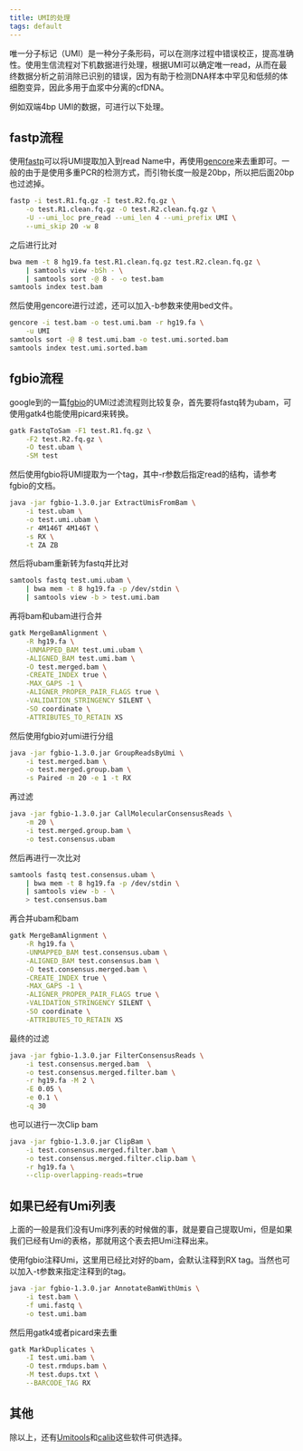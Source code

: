 ```yaml
---
title: UMI的处理
tags: default
---
```


唯一分子标记（UMI）是一种分子条形码，可以在测序过程中错误校正，提高准确性。使用生信流程对下机数据进行处理，根据UMI可以确定唯一read，从而在最终数据分析之前消除已识别的错误，因为有助于检测DNA样本中罕见和低频的体细胞变异，因此多用于血浆中分离的cfDNA。

例如双端4bp UMI的数据，可进行以下处理。





## fastp流程
使用[fastp](https://github.com/OpenGene/fastp)可以将UMI提取加入到read Name中，再使用[gencore](https://github.com/OpenGene/gencore)来去重即可。一般的由于是使用多重PCR的检测方式，而引物长度一般是20bp，所以把后面20bp也过滤掉。

```bash
fastp -i test.R1.fq.gz -I test.R2.fq.gz \
	-o test.R1.clean.fq.gz -O test.R2.clean.fq.gz \
	-U --umi_loc pre_read --umi_len 4 --umi_prefix UMI \
	--umi_skip 20 -w 8
```

之后进行比对
```bash
bwa mem -t 8 hg19.fa test.R1.clean.fq.gz test.R2.clean.fq.gz \
	| samtools view -bSh - \
	| samtools sort -@ 8 - -o test.bam
samtools index test.bam
```

然后使用gencore进行过滤，还可以加入-b参数来使用bed文件。
```bash
gencore -i test.bam -o test.umi.bam -r hg19.fa \
	-u UMI
samtools sort -@ 8 test.umi.bam -o test.umi.sorted.bam
samtools index test.umi.sorted.bam
```



## fgbio流程
google到的一篇[fgbio](http://fulcrumgenomics.github.io/fgbio/tools/latest/)的UMI过滤流程则比较复杂，首先要将fastq转为ubam，可使用gatk4也能使用picard来转换。
```bash
gatk FastqToSam -F1 test.R1.fq.gz \
	-F2 test.R2.fq.gz \
	-O test.ubam \
	-SM test
```

然后使用fgbio将UMI提取为一个tag，其中-r参数后指定read的结构，请参考fgbio的文档。
```bash
java -jar fgbio-1.3.0.jar ExtractUmisFromBam \
	-i test.ubam \
	-o test.umi.ubam \
	-r 4M146T 4M146T \
	-s RX \
	-t ZA ZB
```

然后将ubam重新转为fastq并比对
```bash
samtools fastq test.umi.ubam \
	| bwa mem -t 8 hg19.fa -p /dev/stdin \
	| samtools view -b > test.umi.bam
```

再将bam和ubam进行合并
```bash
gatk MergeBamAlignment \
	-R hg19.fa \
	-UNMAPPED_BAM test.umi.ubam \
	-ALIGNED_BAM test.umi.bam \
	-O test.merged.bam \
	-CREATE_INDEX true \
	-MAX_GAPS -1 \
	-ALIGNER_PROPER_PAIR_FLAGS true \
	-VALIDATION_STRINGENCY SILENT \
	-SO coordinate \
	-ATTRIBUTES_TO_RETAIN XS
```

然后使用fgbio对umi进行分组
```bash
java -jar fgbio-1.3.0.jar GroupReadsByUmi \
	-i test.merged.bam \
	-o test.merged.group.bam \
	-s Paired -m 20 -e 1 -t RX
```

再过滤
```bash
java -jar fgbio-1.3.0.jar CallMolecularConsensusReads \
	-m 20 \
	-i test.merged.group.bam \
	-o test.consensus.ubam
```

然后再进行一次比对
```bash
samtools fastq test.consensus.ubam \
	| bwa mem -t 8 hg19.fa -p /dev/stdin \
	| samtools view -b - \
	> test.consensus.bam
```

再合并ubam和bam
```bash
gatk MergeBamAlignment \
	-R hg19.fa \
	-UNMAPPED_BAM test.consensus.ubam \
	-ALIGNED_BAM test.consensus.bam \
	-O test.consensus.merged.bam \
	-CREATE_INDEX true \
	-MAX_GAPS -1 \
	-ALIGNER_PROPER_PAIR_FLAGS true \
	-VALIDATION_STRINGENCY SILENT \
	-SO coordinate \
	-ATTRIBUTES_TO_RETAIN XS
```

最终的过滤
```bash
java -jar fgbio-1.3.0.jar FilterConsensusReads \
	-i test.consensus.merged.bam  \
	-o test.consensus.merged.filter.bam \
	-r hg19.fa -M 2 \
	-E 0.05 \
	-e 0.1 \
	-q 30
```

也可以进行一次Clip bam
```bash
java -jar fgbio-1.3.0.jar ClipBam \
	-i test.consensus.merged.filter.bam \
	-o test.consensus.merged.filter.clip.bam \
	-r hg19.fa \
	--clip-overlapping-reads=true
```


## 如果已经有Umi列表
上面的一般是我们没有Umi序列表的时候做的事，就是要自己提取Umi，但是如果我们已经有Umi的表格，那就用这个表去把Umi注释出来。

使用fgbio注释Umi，这里用已经比对好的bam，会默认注释到RX tag。当然也可以加入-t参数来指定注释到的tag。
```bash
java -jar fgbio-1.3.0.jar AnnotateBamWithUmis \
	-i test.bam \
	-f umi.fastq \
	-o test.umi.bam
```

然后用gatk4或者picard来去重
```bash
gatk MarkDuplicates \
	-I test.umi.bam \
	-O test.rmdups.bam \
	-M test.dups.txt \
	--BARCODE_TAG RX
```

## 其他
除以上，还有[Umitools](https://github.com/CGATOxford/UMI-tools)和[calib](https://github.com/vpc-ccg/calib)这些软件可供选择。